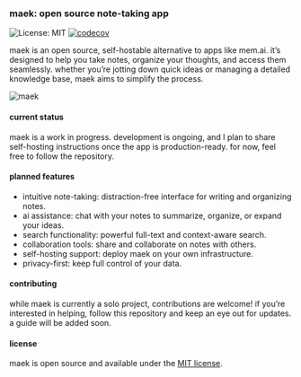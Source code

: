 ### maek: open source note-taking app

![License: MIT](https://img.shields.io/badge/License-MIT-blue.svg) [![codecov](https://codecov.io/github/karngyan/maek/graph/badge.svg?token=RWRGWDNAS2)](https://codecov.io/github/karngyan/maek)

maek is an open source, self-hostable alternative to apps like mem.ai. it’s designed to help you take notes, organize your thoughts, and access them seamlessly. whether you’re jotting down quick ideas or managing a detailed knowledge base, maek aims to simplify the process.

![maek](.github/assets/hero.jpeg)

#### current status

maek is a work in progress. development is ongoing, and I plan to share self-hosting instructions once the app is production-ready. for now, feel free to follow the repository.

#### planned features

- intuitive note-taking: distraction-free interface for writing and organizing notes.
- ai assistance: chat with your notes to summarize, organize, or expand your ideas.
- search functionality: powerful full-text and context-aware search.
- collaboration tools: share and collaborate on notes with others.
- self-hosting support: deploy maek on your own infrastructure.
- privacy-first: keep full control of your data.

#### contributing

while maek is currently a solo project, contributions are welcome! if you’re interested in helping, follow this repository and keep an eye out for updates. a guide will be added soon.

#### license

maek is open source and available under the [MIT license](https://github.com/karngyan/maek/blob/main/license).

